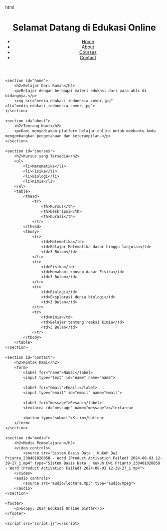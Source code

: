 html

<!DOCTYPE html>
<html lang="en">
<head>
    <meta charset="UTF-8">
    <meta name="viewport" content="width=device-width, initial-scale=1.0">
    <title>Edukasi Online</title>
    <link rel="stylesheet" href="styles.css">
</head>
<body>
    <header>
        <h1>Selamat Datang di Edukasi Online</h1>
        <nav>
            <ul>
                <li><a href="#home">Home</a></li>
                <li><a href="#about">About</a></li>
                <li><a href="#courses">Courses</a></li>
                <li><a href="#contact">Contact</a></li>
            </ul>
        </nav>
    </header>

    <section id="home">
        <h2>Belajar Dari Rumah</h2>
        <p>Belajar dengan berbagai materi edukasi dari para ahli di bidangnya.</p>
        <img src="media_edukasi_indonesia_cover.jpg" alt="media_edukasi_indonesia_cover.jpg">
    </section>

    <section id="about">
        <h2>Tentang Kami</h2>
        <p>Kami menyediakan platform belajar online untuk membantu Anda mengembangkan pengetahuan dan keterampilan.</p>
    </section>

    <section id="courses">
        <h2>Kursus yang Tersedia</h2>
        <ul>
            <li>Matematika</li>
            <li>Fisika</li>
            <li>Biologi</li>
            <li>Kimia</li>
        </ul>
        <table>
            <thead>
                <tr>
                    <th>Kursus</th>
                    <th>Deskripsi</th>
                    <th>Durasi</th>
                </tr>
            </thead>
            <tbody>
                <tr>
                    <td>Matematika</td>
                    <td>Belajar Matematika dasar hingga lanjutan</td>
                    <td>3 Bulan</td>
                </tr>
                <tr>
                    <td>Fisika</td>
                    <td>Memahami konsep dasar Fisika</td>
                    <td>3 Bulan</td>
                </tr>
                <tr>
                    <td>Biologi</td>
                    <td>Eksplorasi dunia biologi</td>
                    <td>3 Bulan</td>
                </tr>
                <tr>
                    <td>Kimia</td>
                    <td>Belajar tentang reaksi kimia</td>
                    <td>3 Bulan</td>
                </tr>
            </tbody>
        </table>
    </section>

    <section id="contact">
        <h2>Kontak Kami</h2>
        <form>
            <label for="name">Nama:</label>
            <input type="text" id="name" name="name">
            
            <label for="email">Email:</label>
            <input type="email" id="email" name="email">
            
            <label for="message">Pesan:</label>
            <textarea id="message" name="message"></textarea>
            
            <button type="submit">Kirim</button>
        </form>
    </section>

    <section id="media">
        <h2>Media Pembelajaran</h2>
        <video controls>
            <source src="Sistem Basis Data _ Kukuh Dwi Prianto_230401020058 - Word (Product Activation Failed) 2024-08-03 12-39-27_1.mp4" type="Sistem Basis Data _ Kukuh Dwi Prianto_230401020058 - Word (Product Activation Failed) 2024-08-03 12-39-27_1.mp4">
        </video>
        <audio controls>
            <source src="audio/lecture.mp3" type="audio/mpeg">
        </audio>
    </section>

    <footer>
        <p>&copy; 2024 Edukasi Online pintar</p>
    </footer>

    <script src="script.js"></script>
</body>
</html>

